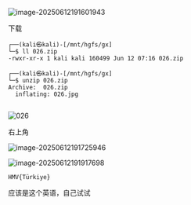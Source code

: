 ![image-20250612191601943](https://7r1umphk.github.io/image/202506121916254.webp)

下载

```
┌──(kali㉿kali)-[/mnt/hgfs/gx]
└─$ ll 026.zip 
-rwxr-xr-x 1 kali kali 160499 Jun 12 07:16 026.zip
                                                                                                                                                                                   
┌──(kali㉿kali)-[/mnt/hgfs/gx]
└─$ unzip 026.zip 
Archive:  026.zip
  inflating: 026.jpg                 
                       
```

![026](https://7r1umphk.github.io/image/202506121916188.webp)

右上角

![image-20250612191725946](https://7r1umphk.github.io/image/202506121917179.webp)

![image-20250612191917698](https://7r1umphk.github.io/image/202506121919934.webp)

```
HMV{Türkiye}
```

应该是这个英语，自己试试